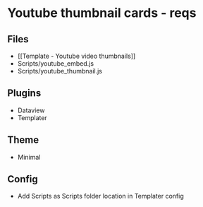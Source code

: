 # Youtube thumbnail cards - reqs

## Files
- [[Template - Youtube video thumbnails]]
- Scripts/youtube_embed.js
- Scripts/youtube_thumbnail.js

## Plugins
- Dataview
- Templater

## Theme
- Minimal

## Config
- Add Scripts as Scripts folder location in Templater config
